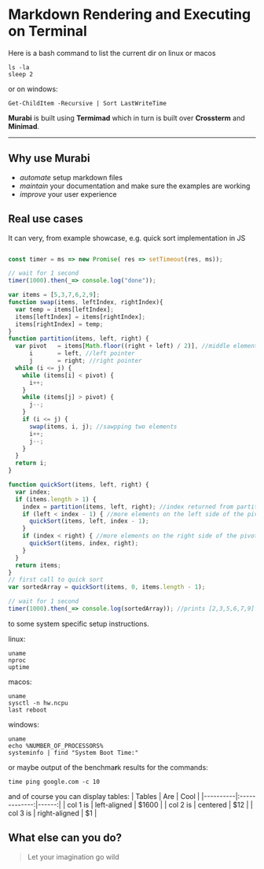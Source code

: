 # Markdown Rendering and Executing on Terminal

Here is a bash command to list the current dir on linux or macos
```shell {cmd=sh, sys=[linux, macos]}
ls -la
sleep 2
```
or on windows:

```shell {sys=[windows]}
Get-ChildItem -Recursive | Sort LastWriteTime 
```

**Murabi** is built using **Termimad** which in turn is built over **Crossterm** and **Minimad**.

----

## Why use Murabi

* *automate* setup markdown files
* *maintain* your documentation and make sure the examples are working
* *improve* your user experience

## Real use cases

It can very, from example showcase, e.g. quick sort implementation in JS

```js {cmd=node}

const timer = ms => new Promise( res => setTimeout(res, ms));

// wait for 1 second
timer(1000).then(_=> console.log("done"));

var items = [5,3,7,6,2,9];
function swap(items, leftIndex, rightIndex){
  var temp = items[leftIndex];
  items[leftIndex] = items[rightIndex];
  items[rightIndex] = temp;
}
function partition(items, left, right) {
  var pivot   = items[Math.floor((right + left) / 2)], //middle element
      i       = left, //left pointer
      j       = right; //right pointer
  while (i <= j) {
    while (items[i] < pivot) {
      i++;
    }
    while (items[j] > pivot) {
      j--;
    }
    if (i <= j) {
      swap(items, i, j); //sawpping two elements
      i++;
      j--;
    }
  }
  return i;
}

function quickSort(items, left, right) {
  var index;
  if (items.length > 1) {
    index = partition(items, left, right); //index returned from partition
    if (left < index - 1) { //more elements on the left side of the pivot
      quickSort(items, left, index - 1);
    }
    if (index < right) { //more elements on the right side of the pivot
      quickSort(items, index, right);
    }
  }
  return items;
}
// first call to quick sort
var sortedArray = quickSort(items, 0, items.length - 1);

// wait for 1 second
timer(1000).then(_=> console.log(sortedArray)); //prints [2,3,5,6,7,9]

```

to some system specific setup instructions.

linux:

```shell {cmd=sh, sys=[linux], with_sudo}
uname
nproc
uptime
```

macos:
```shell {sys=[macos]}
uname
sysctl -n hw.ncpu
last reboot
```

windows:
```shell {sys=[windows]}
uname
echo %NUMBER_OF_PROCESSORS%
systeminfo | find "System Boot Time:"
```

or maybe output of the benchma**r**k results for the commands:


```shell {cmd=sh, sys=[linux, macos]}
time ping google.com -c 10
```
and of course you can display tables:
| Tables   |      Are      |  Cool |
|----------|:-------------:|------:|
| col 1 is |  left-aligned | $1600 |
| col 2 is |    centered   |   $12 |
| col 3 is | right-aligned |    $1 |


## What else can you do?

> Let your imagination go wild
